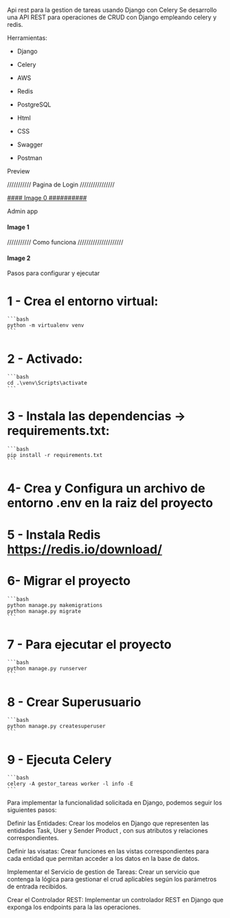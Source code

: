 Api rest para la gestion de tareas usando Django con Celery Se desarrollo una API REST para operaciones de CRUD con Django empleando celery y redis.

Herramientas:

- Django

- Celery

- AWS

- Redis

- PostgreSQL

- Html

- CSS

- Swagger

- Postman



Preview

/////////// Pagina de Login ////////////////

[#### Image 0 ##########](https://github.com/thenoise2000/tareas/blob/main/docs/Login.jpg)

Admin app

#### Image 1 ########

/////////// Como funciona /////////////////////

#### Image 2 ##################


Pasos para configurar y ejecutar

# 1 - Crea el entorno virtual:

    ```bash
    python -m virtualenv venv
    ```
# 2 - Activado:
    
    ```bash
    cd .\venv\Scripts\activate
    ```

# 3 - Instala las dependencias ->  requirements.txt:

    ```bash
    pip install -r requirements.txt
    ```

# 4-  Crea y Configura un archivo de entorno .env en la raiz del proyecto

# 5 - Instala Redis https://redis.io/download/
   
# 6- Migrar el proyecto

    ```bash
    python manage.py makemigrations
    python manage.py migrate
    ```

# 7 - Para ejecutar el proyecto

    ```bash
    python manage.py runserver
    ```
    
# 8 - Crear Superusuario

    ```bash
    python manage.py createsuperuser
    ```

# 9 - Ejecuta Celery 
    ```bash
    celery -A gestor_tareas worker -l info -E
    ```

Para implementar la funcionalidad solicitada en Django, podemos seguir los siguientes pasos:

Definir las Entidades: Crear los modelos en Django que representen las entidades Task, User y Sender Product , con sus atributos y relaciones correspondientes.

Definir las visatas: Crear funciones en las vistas correspondientes para cada entidad que permitan acceder a los datos en la base de datos.

Implementar el Servicio de gestion de Tareas: Crear un servicio que contenga la lógica para gestionar el crud aplicables según los parámetros de entrada recibidos.

Crear el Controlador REST: Implementar un controlador REST en Django que exponga los endpoints para la las operaciones.

